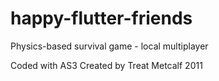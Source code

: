 # happy-flutter-friends
Physics-based survival game - local multiplayer

Coded with AS3
Created by Treat Metcalf 2011
